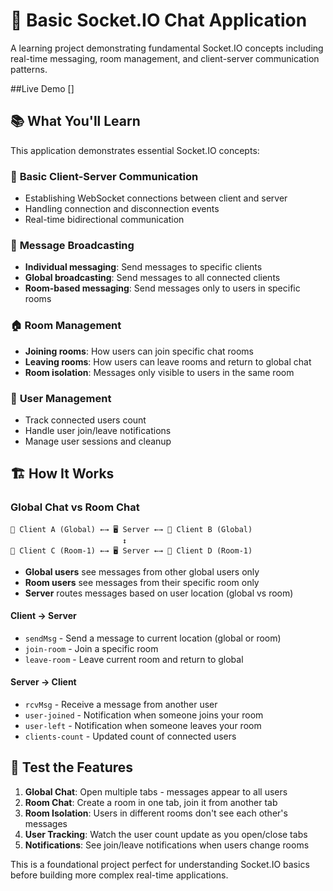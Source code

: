 # 🚀 Basic Socket.IO Chat Application

A learning project demonstrating fundamental Socket.IO concepts including real-time messaging, room management, and client-server communication patterns.

##Live Demo []

## 📚 What You'll Learn

This application demonstrates essential Socket.IO concepts:

### 🔌 **Basic Client-Server Communication**

- Establishing WebSocket connections between client and server
- Handling connection and disconnection events
- Real-time bidirectional communication

### 💬 **Message Broadcasting**

- **Individual messaging**: Send messages to specific clients
- **Global broadcasting**: Send messages to all connected clients
- **Room-based messaging**: Send messages only to users in specific rooms

### 🏠 **Room Management**

- **Joining rooms**: How users can join specific chat rooms
- **Leaving rooms**: How users can leave rooms and return to global chat
- **Room isolation**: Messages only visible to users in the same room

### 👥 **User Management**

- Track connected users count
- Handle user join/leave notifications
- Manage user sessions and cleanup

## 🏗️ How It Works

### **Global Chat vs Room Chat**

```
📱 Client A (Global) ←→ 🖥️ Server ←→ 📱 Client B (Global)
                         ↕️
📱 Client C (Room-1) ←→ 🖥️ Server ←→ 📱 Client D (Room-1)
```

- **Global users** see messages from other global users only
- **Room users** see messages from their specific room only
- **Server** routes messages based on user location (global vs room)

#### **Client → Server**

- `sendMsg` - Send a message to current location (global or room)
- `join-room` - Join a specific room
- `leave-room` - Leave current room and return to global

#### **Server → Client**

- `rcvMsg` - Receive a message from another user
- `user-joined` - Notification when someone joins your room
- `user-left` - Notification when someone leaves your room
- `clients-count` - Updated count of connected users

## 🧪 Test the Features

1. **Global Chat**: Open multiple tabs - messages appear to all users
2. **Room Chat**: Create a room in one tab, join it from another tab
3. **Room Isolation**: Users in different rooms don't see each other's messages
4. **User Tracking**: Watch the user count update as you open/close tabs
5. **Notifications**: See join/leave notifications when users change rooms

This is a foundational project perfect for understanding Socket.IO basics before building more complex real-time applications.
